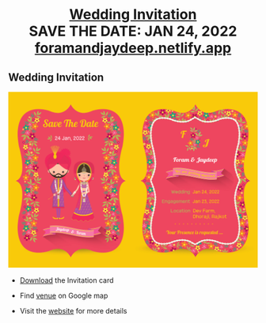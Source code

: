 <h1 align="center"><a href="https://foramandjaydeep.netlify.app//">Wedding Invitation</a> 
<br> SAVE THE DATE: JAN 24, 2022 <br> 
<a href="https://foramandjaydeep.netlify.app//">foramandjaydeep.netlify.app</a></h1>

## Wedding Invitation

<a href="https://foramandjaydeep.netlify.app//"><img src="https://raw.githubusercontent.com/FSojitra/Wedding-Invitation/master/invitation/invitation.jpg" /></a>

- [Download](https://github.com/FSojitra/Wedding-Invitation/raw/master/invitation/invitation.pdf) the Invitation card

- Find [venue](https://www.google.com/maps/place/Dev+Farm/@21.7400103,70.4635673,17z/data=!4m12!1m6!3m5!1s0x39581f772a258e1d:0xdac8b93fe13c4aa6!2sDev+Farm!8m2!3d21.7400141!4d70.4658328!3m4!1s0x39581f772a258e1d:0xdac8b93fe13c4aa6!8m2!3d21.7400141!4d70.4658328) on Google map

- Visit the [website](https://foramandjaydeep.netlify.app//) for more details
